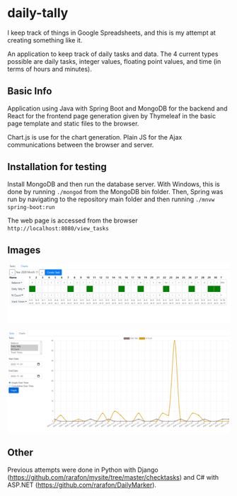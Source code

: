 # daily-tally

I keep track of things in Google Spreadsheets, and this is my attempt at creating something like it.

An application to keep track of daily tasks and data. The 4 current types possible are daily tasks, integer values, floating point values, and time (in terms of hours and minutes).

## Basic Info

Application using Java with Spring Boot and MongoDB for the backend and React for the frontend page generation given by Thymeleaf in the basic page template and static files to the browser. 

Chart.js is use for the chart generation. Plain JS for the Ajax communications between the browser and server.

## Installation for testing

Install MongoDB and then run the database server. With Windows, this is done by running `./mongod` from the MongoDB bin folder. Then, Spring was run by navigating to the repository main folder and then running `./mnvw spring-boot:run`

The web page is accessed from the browser `http://localhost:8080/view_tasks`

## Images

![Tasks Page](/docs/imgs/tasks_page.png)

![Charts Page](/docs/imgs/charts_page.png)

## Other
Previous attempts were done in Python with Django (https://github.com/rarafon/mysite/tree/master/checktasks) and C# with ASP.NET (https://github.com/rarafon/DailyMarker).